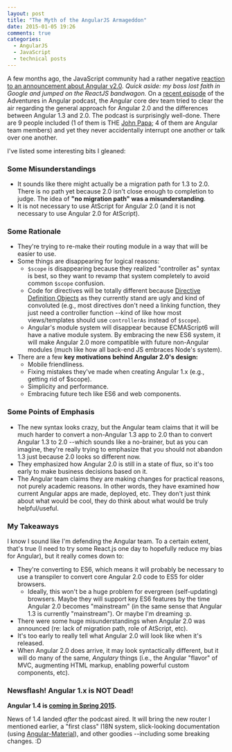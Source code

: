 ```yaml
---
layout: post
title: "The Myth of the AngularJS Armageddon"
date: 2015-01-05 19:26
comments: true
categories:
  - AngularJS
  - JavaScript
  - technical posts
---
```


A few months ago, the JavaScript community had a rather negative [reaction to an announcement about Angular v2.0](https://www.quora.com/Why-are-many-developers-upset-about-the-changes-in-Angular-2-0). *Quick aside: my boss lost faith in Google and jumped on the ReactJS bandwagon.* On a [recent episode](http://devchat.tv/adventures-in-angular/016-aia-ng-1-3-and-2-0-with-brad-green-igor-minar-and-mi-ko-hevery) of the Adventures in Angular podcast, the Angular core dev team tried to clear the air regarding the general approach for Angular 2.0 and the differences between Angular 1.3 and 2.0. The podcast is surprisingly well-done. There are 9 people included (1 of them is THE [John Papa](http://www.johnpapa.net/angularjs-patterns-clean-code-released/); 4 of them are Angular team members) and yet they never accidentally interrupt one another or talk over one another.

I've listed some interesting bits I gleaned:

### Some Misunderstandings

- It sounds like there might actually be a migration path for 1.3 to 2.0. There is no path yet because 2.0 isn't close enough to completion to judge. The idea of **"no migration path" was a misunderstanding**.
- It is not necessary to use AtScript for Angular 2.0 (and it is not necessary to use Angular 2.0 for AtScript).

### Some Rationale

- They're trying to re-make their routing module in a way that will be easier to use.
- Some things are disappearing for logical reasons:
    - `$scope` is disappearing because they realized "controller as" syntax is best, so they want to revamp that system completely to avoid common `$scope` confusion.
    - Code for directives will be totally different because [Directive Definition Objects](https://d2eip9sf3oo6c2.cloudfront.net/pdf/egghead-io-directive-definition-object-cheat-sheet.pdf) as they currently stand are ugly and kind of convoluted (e.g., most directives don't need a linking function, they just need a controller function --kind of like how most views/templates should use `controllerAs` instead of `$scope`).
    - Angular's module system will disappear because ECMAScript6 will have a native module system. By embracing the new ES6 system, it will make Angular 2.0 more compatible with future non-Angular modules (much like how all back-end JS embraces Node's system).
- There are a few **key motivations behind Angular 2.0's design:**
    - Mobile friendliness.
    - Fixing mistakes they've made when creating Angular 1.x (e.g., getting rid of $scope).
    - Simplicity and performance.
    - Embracing future tech like ES6 and web components.

### Some Points of Emphasis

- The new syntax looks crazy, but the Angular team claims that it will be much harder to convert a non-Angular 1.3 app to 2.0 than to convert Angular 1.3 to 2.0 --which sounds like a no-brainer, but as you can imagine, they're really trying to emphasize that you should not abandon 1.3 just because 2.0 looks so different now.
- They emphasized how Angular 2.0 is still in a state of flux, so it's too early to make business decisions based on it.
- The Angular team claims they are making changes for practical reasons, not purely academic reasons. In other words, they have examined how current Angular apps are made, deployed, etc. They don't just think about what would be cool, they do think about what would be truly helpful/useful.

### My Takeaways

I know I sound like I'm defending the Angular team. To a certain extent, that's true (I need to try some React.js one day to hopefully reduce my bias for Angular), but it really comes down to:

- They're converting to ES6, which means it will probably be necessary to use a transpiler to convert core Angular 2.0 code to ES5 for older browsers.
  - Ideally, this won't be a huge problem for evergreen (self-updating) browsers. Maybe they will support key ES6 features by the time Angular 2.0 becomes "mainstream" (in the same sense that Angular 1.3 is currently "mainstream"). Or maybe I'm dreaming :p.
- There were some huge misunderstandings when Angular 2.0 was announced (re: lack of migration path, role of AtScript, etc).
- It's too early to really tell what Angular 2.0 will look like when it's released.
- When Angular 2.0 does arrive, it may look syntactically different, but it will do many of the same, *Angulary* things (i.e., the Angular "flavor" of MVC, augmenting HTML markup, enabling powerful custom components, etc).

### Newsflash! Angular 1.x is NOT Dead!

**Angular 1.4 is [coming in Spring 2015](http://angularjs.blogspot.com/2014/12/planning-angular-14.html).**

News of 1.4 landed *after* the podcast aired. It will bring the new router I mentioned earlier, a "first class" I18N system, slick-looking documentation (using [Angular-Material](https://material.angularjs.org/)), and other goodies --including some breaking changes. :D
